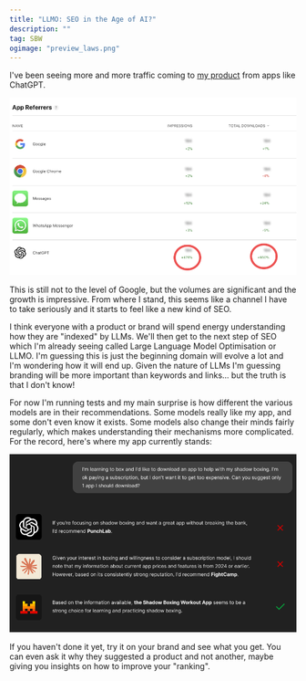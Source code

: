 ```yaml
---
title: "LLMO: SEO in the Age of AI?"
description: ""
tag: SBW
ogimage: "preview_laws.png"
---
```


I've been seeing more and more traffic coming to [my product](https://shadowboxingapp.com/) from apps like ChatGPT.

<div class="image-wrapper image-90" style="text-align: center"><img src="/assets/blog/chatgpt.png" alt="LLMO"/></div>

This is still not to the level of Google, but the volumes are significant and the growth is impressive. From where I stand, this seems like a channel I have to take seriously and it starts to feel like a new kind of SEO.

I think everyone with a product or brand will spend energy understanding how they are "indexed" by LLMs. We'll then get to the next step of SEO which I'm already seeing called Large Language Model Optimisation or LLMO. I'm guessing this is just the beginning domain will evolve a lot and I'm wondering how it will end up. Given the nature of LLMs I'm guessing branding will be more important than keywords and links... but the truth is that I don't know!

For now I'm running tests and my main surprise is how different the various models are in their recommendations. Some models really like my app, and some don't even know it exists. Some models also change their minds fairly regularly, which makes understanding their mechanisms more complicated. For the record, here's where my app currently stands:

<div class="image-wrapper image-90" style="text-align: center"><img src="/assets/blog/llmo.png" alt="LLMO"/></div>

If you haven't done it yet, try it on your brand and see what you get. You can even ask it why they suggested a product and not another, maybe giving you insights on how to improve your "ranking". 

